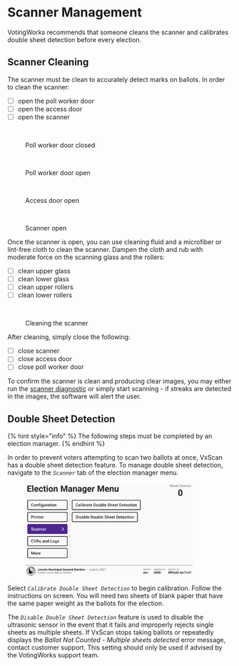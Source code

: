 # Scanner Management

VotingWorks recommends that someone cleans the scanner and calibrates double sheet detection before every election.

## Scanner Cleaning

The scanner must be clean to accurately detect marks on ballots. In order to clean the scanner:

* [ ] open the poll worker door
* [ ] open the access door
* [ ] open the scanner

<div><figure><img src="../.gitbook/assets/PXL_20241031_184055101 (1).jpg" alt="" width="375"><figcaption><p>Poll worker door closed</p></figcaption></figure> <figure><img src="../.gitbook/assets/PXL_20241031_184238006.jpg" alt="" width="375"><figcaption><p>Poll worker door open</p></figcaption></figure></div>

<div><figure><img src="../.gitbook/assets/PXL_20241031_184245241.jpg" alt="" width="375"><figcaption><p>Access door open</p></figcaption></figure> <figure><img src="../.gitbook/assets/PXL_20241031_184257763.jpg" alt="" width="375"><figcaption><p>Scanner open</p></figcaption></figure></div>

Once the scanner is open, you can use cleaning fluid and a microfiber or lint-free cloth to clean the scanner. Dampen the cloth and rub with moderate force on the scanning glass and the rollers:

* [ ] clean upper glass
* [ ] clean lower glass
* [ ] clean upper rollers
* [ ] clean lower rollers

<figure><img src="../.gitbook/assets/PXL_20241031_203337811.jpg" alt="" width="375"><figcaption><p>Cleaning the scanner</p></figcaption></figure>

After cleaning, simply close the following:

* [ ] close scanner
* [ ] close access door
* [ ] close poll worker door

To confirm the scanner is clean and producing clear images, you may either run the [scanner diagnostic](vxscan-diagnostics.md) or simply start scanning - if streaks are detected in the images, the software will alert the user.

## Double Sheet Detection

{% hint style="info" %}
The following steps must be completed by an election manager.
{% endhint %}

In order to prevent voters attempting to scan two ballots at once, VxScan has a double sheet detection feature. To manage double sheet detection, navigate to the _`Scanner`_ tab of the election manager menu.

<figure><img src="../.gitbook/assets/scanner-menu.png" alt="" width="375"><figcaption></figcaption></figure>

Select _`Calibrate Double Sheet Detection`_ to begin calibration. Follow the instructions on screen. You will need two sheets of blank paper that have the same paper weight as the ballots for the election.&#x20;

The _`Disable Double Sheet Detection`_ feature is used to disable the ultrasonic sensor in the event that it fails and improperly rejects single sheets as multiple sheets. If VxScan stops taking ballots or repeatedly displays the _Ballot Not Counted - Multiple sheets detected_ error message, contact customer support. This setting should only be used if advised by the VotingWorks support team.
